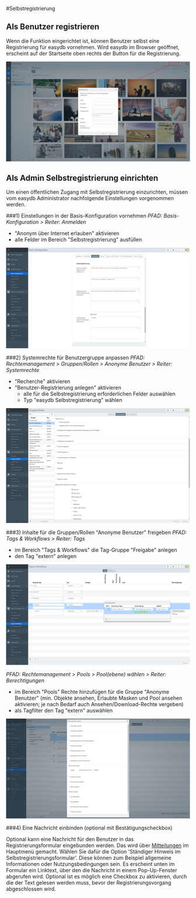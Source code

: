 #Selbstregistrierung

## Als Benutzer registrieren

Wenn die Funktion eingerichtet ist, können Benutzer selbst eine Registrierung für easydb vornehmen. Wird easydb im Browser geöffnet, erscheint auf der Startseite oben rechts der Button für die Registrierung.

![Registrierung](register.png)

## Als Admin Selbstregistrierung einrichten

Um einen öffentlichen Zugang mit Selbstregistrierung einzurichten, müssen vom easydb Administrator nachfolgende Einstellungen vorgenommen werden.

###1) Einstellungen in der Basis-Konfiguration vornehmen
*PFAD: Basis-Konfiguration > Reiter: Anmelden*

* "Anonym über Internet erlauben" aktivieren
* alle Felder im Bereich "Selbstregistrierung" ausfüllen

![Basis-Konfiguration: Anmelden](register_baseconfig.png)

###2) Systemrechte für Benutzergruppe anpassen
*PFAD: Rechtemanagement > Gruppen/Rollen > Anonyme Benutzer > Reiter: Systemrechte*

* "Recherche" aktivieren
* "Benutzer-Registrierung anlegen" aktivieren
	* alle für die Selbstregistrierung erforderlichen Felder auswählen
	* Typ "easydb Selbstregistrierung" wählen

![Systemrechte für Anonyme Benutzer](group_systemrights.png)

###3) Inhalte für die Gruppen/Rollen "Anonyme Benutzer" freigeben
*PFAD: Tags & Workflows > Reiter: Tags*

* im Bereich "Tags & Workflows" die Tag-Gruppe "Freigabe" anlegen
* den Tag "extern" anlegen

![Freigabe anlegen](tags_register.png)

*PFAD: Rechtemanagement > Pools > Pool(ebene) wählen > Reiter: Berechtigungen*

* im Bereich "Pools" Rechte hinzufügen für die Gruppe "Anonyme Benutzer" (min. Objekte ansehen, Erlaubte Masken und Pool ansehen aktivieren; je nach Bedarf auch Ansehen/Download-Rechte vergeben)
* als Tagfilter den Tag "extern" auswählen

![Berechtigung für Pool](pool_permission.png)

###4) Eine Nachricht einbinden (optional mit Bestätigungscheckbox)

Optional kann eine Nachricht für den Benutzer in das Registrierungsformular eingebunden werden. Das wird über [Mitteilungen](../../administration/messages/messages.html) im Hauptmenü gemacht. Wählen Sie dafür die Option 'Ständiger Hinweis im Selbstregistrierungsformular'.  Diese können zum Beispiel allgemeine Informationen oder Nutzungsbedingungen sein. Es erscheint unten im Formular ein Linktext, über den die Nachricht in einem Pop-Up-Fenster abgerufen wird. Optional ist es möglich eine Checkbox zu aktivieren, durch die der Text gelesen werden muss, bevor der Registrierungsvorgang abgeschlossen wird.

